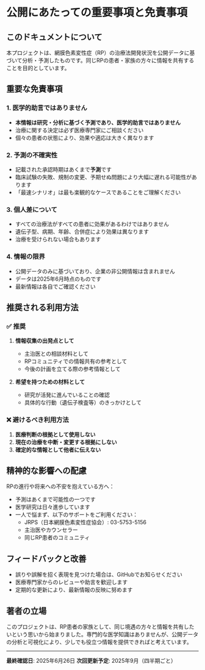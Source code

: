 # 公開にあたっての重要事項と免責事項

## このドキュメントについて

本プロジェクトは、網膜色素変性症（RP）の治療法開発状況を公開データに基づいて分析・予測したものです。同じRPの患者・家族の方々に情報を共有することを目的としています。

## 重要な免責事項

### 1. 医学的助言ではありません
- **本情報は研究・分析に基づく予測であり、医学的助言ではありません**
- 治療に関する決定は必ず医療専門家にご相談ください
- 個々の患者の状態により、効果や適応は大きく異なります

### 2. 予測の不確実性
- 記載された承認時期はあくまで**予測**です
- 臨床試験の失敗、規制の変更、予期せぬ問題により大幅に遅れる可能性があります
- 「最速シナリオ」は最も楽観的なケースであることをご理解ください

### 3. 個人差について
- すべての治療法がすべての患者に効果があるわけではありません
- 遺伝子型、病期、年齢、合併症により効果は異なります
- 治療を受けられない場合もあります

### 4. 情報の限界
- 公開データのみに基づいており、企業の非公開情報は含まれません
- データは2025年6月時点のものです
- 最新情報は各自でご確認ください

## 推奨される利用方法

### ✅ 推奨
1. **情報収集の出発点として**
   - 主治医との相談材料として
   - RPコミュニティでの情報共有の参考として
   - 今後の計画を立てる際の参考情報として

2. **希望を持つための材料として**
   - 研究が活発に進んでいることの確認
   - 具体的な行動（遺伝子検査等）のきっかけとして

### ❌ 避けるべき利用方法
1. **医療判断の根拠として使用しない**
2. **現在の治療を中断・変更する根拠にしない**
3. **確定的な情報として他者に伝えない**

## 精神的な影響への配慮

RPの進行や将来への不安を抱えている方へ：
- 予測はあくまで可能性の一つです
- 医学研究は日々進歩しています
- 一人で悩まず、以下のサポートをご利用ください：
  - JRPS（日本網膜色素変性症協会）: 03-5753-5156
  - 主治医やカウンセラー
  - 同じRP患者のコミュニティ

## フィードバックと改善

- 誤りや誤解を招く表現を見つけた場合は、GitHubでお知らせください
- 医療専門家からのレビューや助言を歓迎します
- 定期的な更新により、最新情報の反映に努めます

## 著者の立場

このプロジェクトは、RP患者の家族として、同じ境遇の方々と情報を共有したいという思いから始まりました。専門的な医学知識はありませんが、公開データの分析と可視化により、少しでも役立つ情報を提供できればと考えています。

---

**最終確認日**: 2025年6月26日
**次回更新予定**: 2025年9月（四半期ごと）